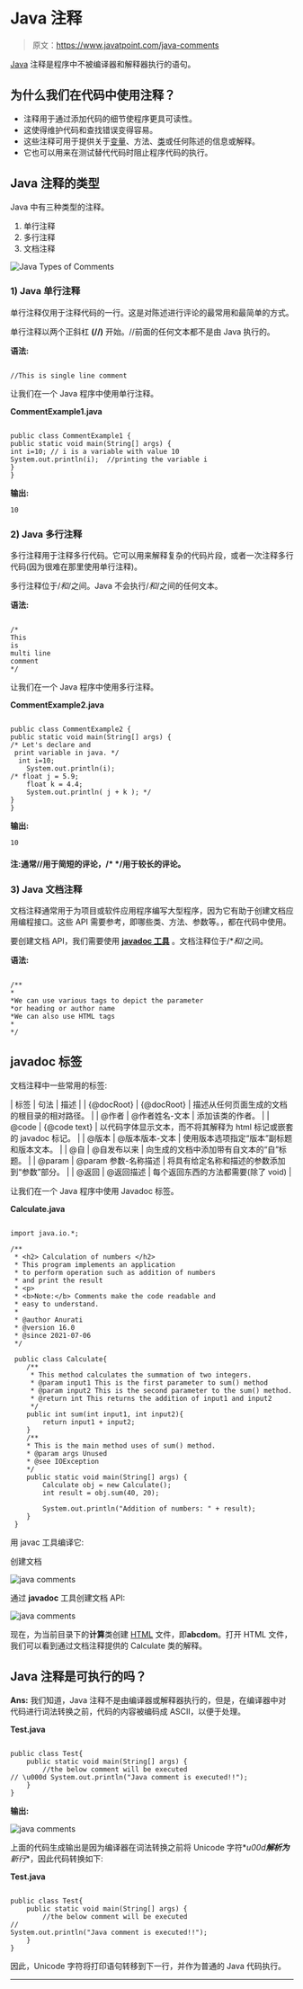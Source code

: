 # Java 注释

> 原文：<https://www.javatpoint.com/java-comments>

[Java](https://www.javatpoint.com/java-tutorial) 注释是程序中不被编译器和解释器执行的语句。

## 为什么我们在代码中使用注释？

*   注释用于通过添加代码的细节使程序更具可读性。
*   这使得维护代码和查找错误变得容易。
*   这些注释可用于提供关于[变量](https://www.javatpoint.com/java-variables)、方法、[类](https://www.javatpoint.com/object-and-class-in-java)或任何陈述的信息或解释。
*   它也可以用来在测试替代代码时阻止程序代码的执行。

## Java 注释的类型

Java 中有三种类型的注释。

1.  单行注释
2.  多行注释
3.  文档注释

![Java Types of Comments](../img/069ffb26c25797e8321db4502ba9b9e8.png)

### 1) Java 单行注释

单行注释仅用于注释代码的一行。这是对陈述进行评论的最常用和最简单的方式。

单行注释以两个正斜杠 **(//)** 开始。//前面的任何文本都不是由 Java 执行的。

**语法:**

```

//This is single line comment

```

让我们在一个 Java 程序中使用单行注释。

**CommentExample1.java**

```

public class CommentExample1 {  
public static void main(String[] args) {  
int i=10; // i is a variable with value 10
System.out.println(i);  //printing the variable i
}  
}  

```

**输出:**

```
10

```

### 2) Java 多行注释

多行注释用于注释多行代码。它可以用来解释复杂的代码片段，或者一次注释多行代码(因为很难在那里使用单行注释)。

多行注释位于/*和*/之间。Java 不会执行/*和*/之间的任何文本。

**语法:**

```

/* 
This  
is  
multi line  
comment 
*/  

```

让我们在一个 Java 程序中使用多行注释。

**CommentExample2.java**

```

public class CommentExample2 {  
public static void main(String[] args) {  
/* Let's declare and 
 print variable in java. */  
  int i=10;  
    System.out.println(i);  
/* float j = 5.9;
    float k = 4.4;
    System.out.println( j + k ); */  
}  
}  

```

**输出:**

```
10

```

#### 注:通常//用于简短的评论，/* */用于较长的评论。

### 3) Java 文档注释

文档注释通常用于为项目或软件应用程序编写大型程序，因为它有助于创建文档应用编程接口。这些 API 需要参考，即哪些类、方法、参数等。，都在代码中使用。

要创建文档 API，我们需要使用 [**javadoc 工具**](https://www.javatpoint.com/creating-api-document) 。文档注释位于/**和*/之间。

**语法:**

```

/** 
*
*We can use various tags to depict the parameter
*or heading or author name
*We can also use HTML tags  
*
*/  

```

## javadoc 标签

文档注释中一些常用的标签:

| 标签 | 句法 | 描述 |
| {@docRoot} | {@docRoot} | 描述从任何页面生成的文档的根目录的相对路径。 |
| @作者 | @作者姓名-文本 | 添加该类的作者。 |
| @code | {@code text} | 以代码字体显示文本，而不将其解释为 html 标记或嵌套的 javadoc 标记。 |
| @版本 | @版本版本-文本 | 使用版本选项指定“版本”副标题和版本文本。 |
| @自 | @自发布以来 | 向生成的文档中添加带有自文本的“自”标题。 |
| @param | @param 参数-名称描述 | 将具有给定名称和描述的参数添加到“参数”部分。 |
| @返回 | @返回描述 | 每个返回东西的方法都需要(除了 void) |

让我们在一个 Java 程序中使用 Javadoc 标签。

**Calculate.java**

```

import java.io.*;

/**
 * <h2> Calculation of numbers </h2>
 * This program implements an application
 * to perform operation such as addition of numbers 
 * and print the result 
 * <p>
 * <b>Note:</b> Comments make the code readable and 
 * easy to understand.
 * 
 * @author Anurati 
 * @version 16.0
 * @since 2021-07-06
 */

 public class Calculate{
    /**
     * This method calculates the summation of two integers.
     * @param input1 This is the first parameter to sum() method
     * @param input2 This is the second parameter to the sum() method.
     * @return int This returns the addition of input1 and input2
     */
    public int sum(int input1, int input2){
        return input1 + input2;
    }
    /**
    * This is the main method uses of sum() method.
    * @param args Unused
    * @see IOException 
    */  
    public static void main(String[] args) {
        Calculate obj = new Calculate();
        int result = obj.sum(40, 20);

        System.out.println("Addition of numbers: " + result);
    }  
 } 

```

用 javac 工具编译它:

创建文档

![java comments](../img/8a33ae8f540c35b26edbf39322f4c2bd.png)

通过 **javadoc** 工具创建文档 API:

![java comments](../img/448b741588251fe8ad587d2b467b1dcd.png)

现在，为当前目录下的**计算**类创建 [HTML](https://www.javatpoint.com/html-tutorial) 文件，即**abcdom**。打开 HTML 文件，我们可以看到通过文档注释提供的 Calculate 类的解释。

## Java 注释是可执行的吗？

**Ans:** 我们知道，Java 注释不是由编译器或解释器执行的，但是，在编译器中对代码进行词法转换之前，代码的内容被编码成 ASCII，以便于处理。

**Test.java**

```

public class Test{
	public static void main(String[] args) {
		//the below comment will be executed
// \u000d System.out.println("Java comment is executed!!");
	}
}

```

**输出:**

![java comments](../img/b2b1b2c2c23a20df28bddd4d5685a143.png)

上面的代码生成输出是因为编译器在词法转换之前将 Unicode 字符\**u00d**解析为**新行**，因此代码转换如下:

**Test.java**

```

public class Test{
	public static void main(String[] args) {
		//the below comment will be executed
//
System.out.println("Java comment is executed!!");
	}
}

```

因此，Unicode 字符将打印语句转移到下一行，并作为普通的 Java 代码执行。

* * *
